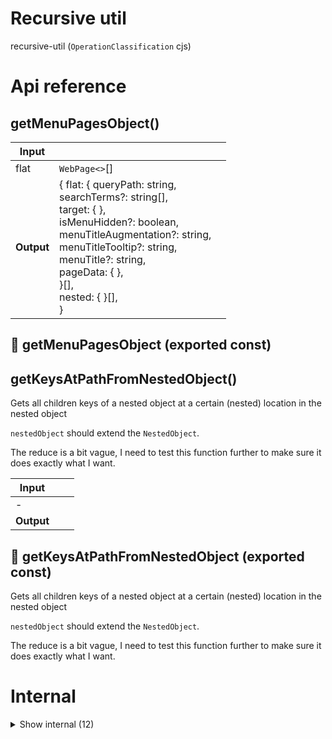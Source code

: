 # Recursive util

recursive-util (`OperationClassification` cjs)



# Api reference

## getMenuPagesObject()

| Input      |    |    |
| ---------- | -- | -- |
| flat | `WebPage<>`[] |  |
| **Output** | { flat: { queryPath: string, <br />searchTerms?: string[], <br />target: {  }, <br />isMenuHidden?: boolean, <br />menuTitleAugmentation?: string, <br />menuTitleTooltip?: string, <br />menuTitle?: string, <br />pageData: {  }, <br /> }[], <br />nested: {  }[], <br /> }   |    |



## 📄 getMenuPagesObject (exported const)

## getKeysAtPathFromNestedObject()

Gets all children keys of a nested object at a certain (nested) location in the nested object

`nestedObject` should extend the `NestedObject`.

The reduce is a bit vague, I need to  test this function further to make sure it does exactly what I want.


| Input      |    |    |
| ---------- | -- | -- |
| - | | |
| **Output** |    |    |



## 📄 getKeysAtPathFromNestedObject (exported const)

Gets all children keys of a nested object at a certain (nested) location in the nested object

`nestedObject` should extend the `NestedObject`.

The reduce is a bit vague, I need to  test this function further to make sure it does exactly what I want.

# Internal

<details><summary>Show internal (12)</summary>
    
  # makeNestedObjectFromQueryPathObject()




| Input      |    |    |
| ---------- | -- | -- |
| - | | |
| **Output** | {  }   |    |



## nestedObjectToChildObject()

if T is an object, provide __check as one of its properties, to make it possible to check that it's a leaf. This property will be omitted in the ChildObject array


| Input      |    |    |
| ---------- | -- | -- |
| - | | |
| **Output** | {  }[]   |    |



## nestedPathObjectToNestedMenuRecursive()

Transform a nested path object into a nested menu (MenuType), recursively


| Input      |    |    |
| ---------- | -- | -- |
| - | | |
| **Output** |    |    |



## nestifyQueryPathObjectRecursive()

| Input      |    |    |
| ---------- | -- | -- |
| - | | |
| **Output** | {  }[]   |    |



## queryPathsArrayToNestedPathObject()

Handy function to transform an array of `querypaths` into a nested menu, assuming you want to create a new sub-menu for every path

May also work for relative filePaths

Input:

["hello/world","hello/moon","hello/sun"]

Output:

{
"hello":{
"moon":null,
"world":null,
"sun":null
}
}


| Input      |    |    |
| ---------- | -- | -- |
| queryPaths | string[] |  |
| **Output** | {  }   |    |



## reduceQueryPathsRecursively()

| Input      |    |    |
| ---------- | -- | -- |
| queryPaths | string[] |  |,| initialValue | `NestedPathObject` |  |
| **Output** | {  }   |    |



## 📄 makeNestedObjectFromQueryPathObject (exported const)

## 📄 nestedObjectToChildObject (exported const)

if T is an object, provide __check as one of its properties, to make it possible to check that it's a leaf. This property will be omitted in the ChildObject array


## 📄 nestedPathObjectToNestedMenuRecursive (exported const)

Transform a nested path object into a nested menu (MenuType), recursively


## 📄 nestifyQueryPathObjectRecursive (exported const)

## 📄 queryPathsArrayToNestedPathObject (exported const)

Handy function to transform an array of `querypaths` into a nested menu, assuming you want to create a new sub-menu for every path

May also work for relative filePaths

Input:

["hello/world","hello/moon","hello/sun"]

Output:

{
"hello":{
"moon":null,
"world":null,
"sun":null
}
}


## 📄 reduceQueryPathsRecursively (exported const)

  </details>

